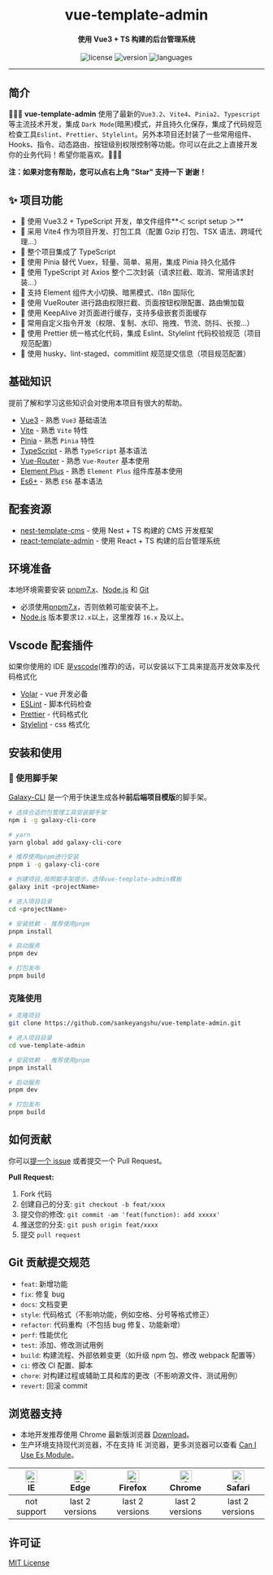 <h1 align="center">
  vue-template-admin
</h1>
<h4 align="center">使用 Vue3 + TS 构建的后台管理系统</h4>

<p align="center">
  <img src="https://img.shields.io/github/license/sankeyangshu/vue-template-admin" alt="license" />
  <img src="https://img.shields.io/github/package-json/v/sankeyangshu/vue-template-admin" alt="version" />
  <img src="https://img.shields.io/github/languages/top/sankeyangshu/vue-template-admin" alt="languages" />
</p>

---

## 简介

🚀🚀🚀 **vue-template-admin** 使用了最新的`Vue3.2`、`Vite4`、`Pinia2`、`Typescript`等主流技术开发，集成 `Dark Mode`(暗黑)模式，并且持久化保存，集成了代码规范检查工具`Eslint`、`Prettier`、`Stylelint`。另外本项目还封装了一些常用组件、Hooks、指令、动态路由、按钮级别权限控制等功能。你可以在此之上直接开发你的业务代码！希望你能喜欢。👋👋👋

**注：如果对您有帮助，您可以点右上角 "Star" 支持一下 谢谢！**

## ✨ 项目功能

- 🚀 使用 Vue3.2 + TypeScript 开发，单文件组件**＜ script setup ＞**
- 🚀 采用 Vite4 作为项目开发、打包工具（配置 Gzip 打包、TSX 语法、跨域代理…）
- 🚀 整个项目集成了 TypeScript
- 🚀 使用 Pinia 替代 Vuex，轻量、简单、易用，集成 Pinia 持久化插件
- 🚀 使用 TypeScript 对 Axios 整个二次封装（请求拦截、取消、常用请求封装…）
- 🚀 支持 Element 组件大小切换、暗黑模式、i18n 国际化
- 🚀 使用 VueRouter 进行路由权限拦截、页面按钮权限配置、路由懒加载
- 🚀 使用 KeepAlive 对页面进行缓存，支持多级嵌套页面缓存
- 🚀 常用自定义指令开发（权限、复制、水印、拖拽、节流、防抖、长按…）
- 🚀 使用 Prettier 统一格式化代码，集成 Eslint、Stylelint 代码校验规范（项目规范配置）
- 🚀 使用 husky、lint-staged、commitlint 规范提交信息（项目规范配置）

## 基础知识

提前了解和学习这些知识会对使用本项目有很大的帮助。

- [Vue3](https://v3.vuejs.org/) - 熟悉 `Vue3` 基础语法
- [Vite](https://cn.vitejs.dev/) - 熟悉 `Vite` 特性
- [Pinia](https://pinia.vuejs.org/) - 熟悉 `Pinia` 特性
- [TypeScript](https://www.typescriptlang.org/) - 熟悉 `TypeScript` 基本语法
- [Vue-Router](https://router.vuejs.org/) - 熟悉 `Vue-Router` 基本使用
- [Element Plus](https://element-plus.org/zh-CN/) - 熟悉 `Element Plus` 组件库基本使用
- [Es6+](http://es6.ruanyifeng.com/) - 熟悉 `ES6` 基本语法

## 配套资源

- [nest-template-cms](https://github.com/sankeyangshu/nest-template-cms) - 使用 Nest + TS 构建的 CMS 开发框架
- [react-template-admin](https://github.com/sankeyangshu/react-template-admin) - 使用 React + TS 构建的后台管理系统

## 环境准备

本地环境需要安装 [pnpm7.x](https://www.pnpm.cn/)、[Node.js](http://nodejs.org/) 和 [Git](https://git-scm.com/)

- 必须使用[pnpm7.x](https://www.pnpm.cn/)，否则依赖可能安装不上。
- [Node.js](http://nodejs.org/) 版本要求`12.x`以上，这里推荐 `16.x` 及以上。

## Vscode 配套插件

如果你使用的 IDE 是[vscode](https://code.visualstudio.com/)(推荐)的话，可以安装以下工具来提高开发效率及代码格式化

- [Volar](https://marketplace.visualstudio.com/items?itemName=Vue.volar) - vue 开发必备
- [ESLint](https://marketplace.visualstudio.com/items?itemName=dbaeumer.vscode-eslint) - 脚本代码检查
- [Prettier](https://marketplace.visualstudio.com/items?itemName=esbenp.prettier-vscode) - 代码格式化
- [Stylelint](https://marketplace.visualstudio.com/items?itemName=stylelint.vscode-stylelint) - css 格式化

## 安装和使用

### 🚀 使用脚手架

[Galaxy-CLI](https://github.com/sankeyangshu/galaxy-cli) 是一个用于快速生成各种**前后端项目模版**的脚手架。

```bash
# 选择合适的包管理工具安装脚手架
npm i -g galaxy-cli-core

# yarn
yarn global add galaxy-cli-core

# 推荐使用pnpm进行安装
pnpm i -g galaxy-cli-core

# 创建项目,按照脚手架提示，选择vue-template-admin模板
galaxy init <projectName>

# 进入项目目录
cd <projectName>

# 安装依赖 - 推荐使用pnpm
pnpm install

# 启动服务
pnpm dev

# 打包发布
pnpm build
```

### 克隆使用

```bash
# 克隆项目
git clone https://github.com/sankeyangshu/vue-template-admin.git

# 进入项目目录
cd vue-template-admin

# 安装依赖 - 推荐使用pnpm
pnpm install

# 启动服务
pnpm dev

# 打包发布
pnpm build
```

## 如何贡献

你可以[提一个 issue](https://github.com/sankeyangshu/vue-template-admin/issues) 或者提交一个 Pull Request。

**Pull Request:**

1. Fork 代码
2. 创建自己的分支: `git checkout -b feat/xxxx`
3. 提交你的修改: `git commit -am 'feat(function): add xxxxx'`
4. 推送您的分支: `git push origin feat/xxxx`
5. 提交 `pull request`

## Git 贡献提交规范

- `feat`: 新增功能
- `fix`: 修复 bug
- `docs`: 文档变更
- `style`: 代码格式（不影响功能，例如空格、分号等格式修正）
- `refactor`: 代码重构（不包括 bug 修复、功能新增）
- `perf`: 性能优化
- `test`: 添加、修改测试用例
- `build`: 构建流程、外部依赖变更（如升级 npm 包、修改 webpack 配置等）
- `ci`: 修改 CI 配置、脚本
- `chore`: 对构建过程或辅助工具和库的更改（不影响源文件、测试用例）
- `revert`: 回滚 commit

## 浏览器支持

- 本地开发推荐使用 Chrome 最新版浏览器 [Download](https://www.google.com/intl/zh-CN/chrome/)。
- 生产环境支持现代浏览器，不在支持 IE 浏览器，更多浏览器可以查看 [Can I Use Es Module](https://caniuse.com/?search=ESModule)。

| [<img src="https://i.imgtg.com/2023/04/11/8z7ot.png" alt=" IE" width="24px" height="24px" />](http://godban.github.io/browsers-support-badges/)</br>IE | [<img src="https://raw.githubusercontent.com/alrra/browser-logos/master/src/edge/edge_48x48.png" alt=" Edge" width="24px" height="24px" />](http://godban.github.io/browsers-support-badges/)</br>Edge | [<img src="https://raw.githubusercontent.com/alrra/browser-logos/master/src/firefox/firefox_48x48.png" alt="Firefox" width="24px" height="24px" />](http://godban.github.io/browsers-support-badges/)</br>Firefox | [<img src="https://raw.githubusercontent.com/alrra/browser-logos/master/src/chrome/chrome_48x48.png" alt="Chrome" width="24px" height="24px" />](http://godban.github.io/browsers-support-badges/)</br>Chrome | [<img src="https://raw.githubusercontent.com/alrra/browser-logos/master/src/safari/safari_48x48.png" alt="Safari" width="24px" height="24px" />](http://godban.github.io/browsers-support-badges/)</br>Safari |
| :----------------------------------------------------------------------------------------------------------------------------------------------------: | :----------------------------------------------------------------------------------------------------------------------------------------------------------------------------------------------------: | :---------------------------------------------------------------------------------------------------------------------------------------------------------------------------------------------------------------: | :-----------------------------------------------------------------------------------------------------------------------------------------------------------------------------------------------------------: | :-----------------------------------------------------------------------------------------------------------------------------------------------------------------------------------------------------------: |
|                                                                      not support                                                                       |                                                                                            last 2 versions                                                                                             |                                                                                                  last 2 versions                                                                                                  |                                                                                                last 2 versions                                                                                                |                                                                                                last 2 versions                                                                                                |

## 许可证

[MIT License](https://github.com/sankeyangshu/vue-template-admin/blob/master/LICENSE)
